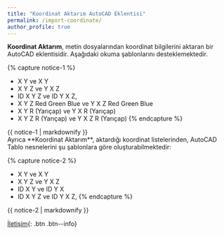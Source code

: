 ```yaml
---
title: "Koordinat Aktarım AutoCAD Eklentisi"
permalink: /import-coordinate/
author_profile: true
---
```

**Koordinat Aktarım**, metin dosyalarından koordinat bilgilerini aktaran bir AutoCAD eklentisidir. Aşağıdaki okuma şablonlarını desteklemektedir.


{% capture notice-1 %}
* X Y ve X Y
* X Y Z ve Y X Z
* ID X Y Z ve ID Y X Z,
* X Y Z Red Green Blue ve Y X Z Red Green Blue
* X Y R (Yarıçap) ve Y X R (Yarıçap)
* X Y Z R (Yarıçap) ve Y X Z R (Yarıçap)
{% endcapture %}

<div class="notice">
{{ notice-1 | markdownify }}
</div>
Ayrıca **Koordinat Aktarım**, aktardığı koordinat listelerinden, AutoCAD Tablo nesnelerini şu şablonlara göre oluşturabilmektedir:

{% capture notice-2 %}
* X Y ve X Y
* X Y Z ve Y X Z
* ID X Y ve ID Y X 
* ID X Y Z ve ID Y X Z,
{% endcapture %}

<div class="notice">
{{ notice-2 | markdownify }}
</div>


[İletişim](https://eykaraduman.github.io/contact/){: .btn .btn--info}

